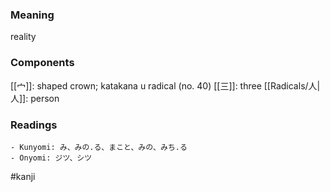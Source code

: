 ### Meaning

reality

### Components

[[宀]]: shaped crown; katakana u radical (no. 40) [[三]]: three [[Radicals/人|人]]: person

### Readings

```
- Kunyomi: み、みの.る、まこと、みの、みち.る
- Onyomi: ジツ、シツ
```

#kanji